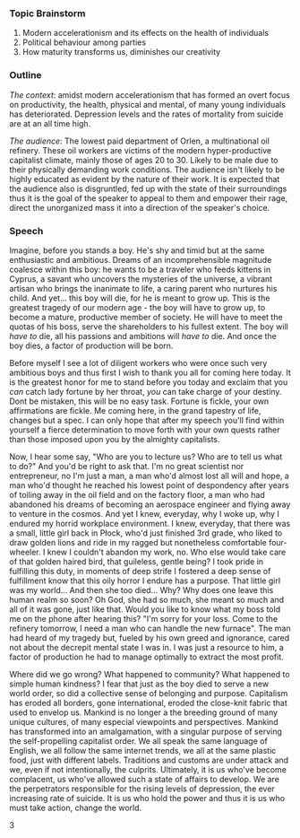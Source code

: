 ### Topic Brainstorm
1. Modern accelerationism and its effects on the health of individuals
2. Political behaviour among parties
3.  How maturity transforms us, diminishes our creativity

### Outline
*The context*: amidst modern accelerationism that has formed an overt focus on productivity, the health, physical and mental, of many young individuals has deteriorated. Depression levels and the rates of mortality from suicide are at an all time high. 

*The audience*: The lowest paid department of Orlen, a multinational oil refinery. These oil workers are victims of the modern hyper-productive capitalist climate, mainly those of ages 20 to 30. Likely to be male due to their physically demanding work conditions. The audience isn't likely to be highly educated as evident by the nature of their work. It is expected that the audience also is disgruntled, fed up with the state of their surroundings thus it is the goal of the speaker to appeal to them and empower their rage, direct the unorganized mass it into a direction of the speaker's choice. 

### Speech
Imagine, before you stands a boy. He's shy and timid but at the same enthusiastic and ambitious. Dreams of an incomprehensible magnitude coalesce within this boy: he wants to be a traveler who feeds kittens in Cyprus, a savant who uncovers the mysteries of the universe, a vibrant artisan who brings the inanimate to life, a caring parent who nurtures his child. And yet... this boy will die, for he is meant to grow up. This is the greatest tragedy of our modern age - the boy will have to grow up, to become a mature, productive member of society. He will have to meet the quotas of his boss, serve the shareholders to his fullest extent. The boy will *have to* die, all his passions and ambitions will *have to* die. And once the boy dies, a factor of production will be born.

Before myself I see a lot of diligent workers who were once such very ambitious boys and thus first I wish to thank you all for coming here today. It is the greatest honor for me to stand before you today and exclaim that you *can* catch lady fortune by her throat, *you* can take charge of your destiny. Dont be mistaken, this will be no easy task. Fortune is fickle, your own affirmations are fickle. Me coming here, in the grand tapestry of life, changes but a spec. I can only hope that after my speech you'll find within yourself a fierce determination to move forth with your own quests rather than those imposed upon you by the almighty capitalists.

Now, I hear some say, "Who are you to lecture us? Who are to tell us what to do?" And you'd be right to ask that. I'm no great scientist nor entrepreneur, no I'm just a man, a man who'd almost lost all will and hope, a man who'd thought he reached his lowest point of despondency after years of toiling away in the oil field and on the factory floor, a man who had abandoned his dreams of becoming an aerospace engineer and flying away to venture in the cosmos. And yet I knew, everyday, why I woke up, why I endured my horrid workplace environment. I knew, everyday, that there was a small, little girl back in Płock, who'd just finished 3rd grade, who liked to draw golden lions and ride in my ragged but nonetheless comfortable four-wheeler. I knew I couldn't abandon my work, no. Who else would take care of that golden haired bird, that guileless, gentle being? I took pride in fulfilling this duty, in moments of deep strife I fostered a deep sense of fulfillment know that this oily horror I endure has a purpose. That little girl was my world... And then she too died... Why? Why does one leave this human realm so soon? Oh God, she had so much, she meant so much and all of it was gone, just like that. Would you like to know what my boss told me on the phone after hearing this? "I'm sorry for your loss. Come to the refinery tomorrow, I need a man who can handle the new furnace". The man had heard of my tragedy but, fueled by his own greed and ignorance, cared not about the decrepit mental state I was in. I was just a resource to him, a factor of production he had to manage optimally to extract the most profit. 

Where did we go wrong? What happened to community? What happened to simple human kindness? I fear that just as the boy died to serve a new world order, so did a collective sense of belonging and purpose. Capitalism has eroded all borders, gone international, eroded the close-knit fabric that used to envelop us. Mankind is no longer a the breeding ground of many unique cultures, of many especial viewpoints and perspectives. Mankind has transformed into an amalgamation, with a singular purpose of serving the self-propelling capitalist order. We all speak the same language of English, we all follow the same internet trends, we all at the same plastic food, just with different labels. Traditions and customs are under attack and we, even if not intentionally, the culprits. Ultimately, it is us who've become complacent, us who've allowed such a state of affairs to develop. We are the perpetrators responsible for the rising levels of depression, the ever increasing rate of suicide. It is us who hold the power and thus it is us who must take action, change the world.


3

